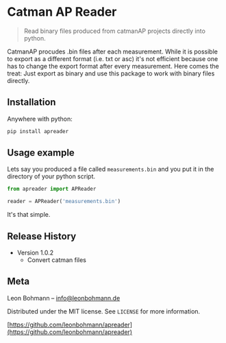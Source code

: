 # Catman AP Reader
> Read binary files produced from catmanAP projects directly into python.

CatmanAP procudes .bin files after each measurement. While it is possible to export as a different format (i.e. txt or asc) it's not efficient because one has to change the export format after every measurement. Here comes the treat: Just export as binary and use this package to work with binary files directly.

## Installation

Anywhere with python:

```sh
pip install apreader
```


## Usage example

Lets say you produced a file called `measurements.bin` and you put it in the directory of your python script.

```python
from apreader import APReader

reader = APReader('measurements.bin')
``` 
It's that simple.



## Release History

* Version 1.0.2
    * Convert catman files

## Meta

Leon Bohmann – info@leonbohmann.de

Distributed under the MIT license. See ``LICENSE`` for more information.

[https://github.com/leonbohmann/apreader](https://github.com/leonbohmann/apreader)